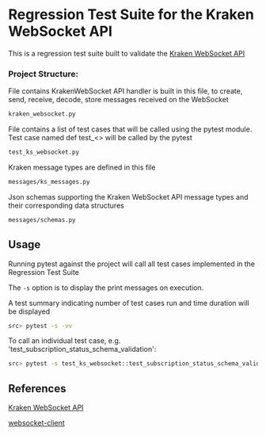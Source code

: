 # Regression Test Suite for the Kraken WebSocket API

This is a regression test suite built to validate the [Kraken WebSocket API](https://docs.kraken.com/websockets/#book-checksum)
 
### Project Structure:
File contains KrakenWebSocket API handler is built in this file, to create, send, receive, decode, store messages received on the WebSocket
```bash
kraken_websocket.py
```

File contains a list of test cases that will be called using the pytest module. Test case named def test_<> will be called by the pytest

```bash
test_ks_websocket.py
```

Kraken message types are defined in this file

```bash
messages/ks_messages.py
```

Json schemas supporting the Kraken WebSocket API message types and their corresponding data structures
```bash
messages/schemas.py
```


## Usage

Running pytest against the project will call all test cases implemented in the Regression Test Suite

The `-s` option is to display the print messages on execution.

A test summary indicating number of test cases run and time duration will be displayed
```bash
src> pytest -s -vv
```

To call an individual test case, e.g. 'test_subscription_status_schema_validation':
```bash
src> pytest -s test_ks_websocket::test_subscription_status_schema_validation 
```

## References
[Kraken WebSocket API](https://docs.kraken.com/websockets/#book-checksum)

[websocket-client](https://websocket-client.readthedocs.io/en/latest/)